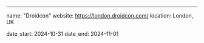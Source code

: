---
name: "Droidcon"
website: https://london.droidcon.com/
location: London, UK

date_start: 2024-10-31
date_end:   2024-11-01
